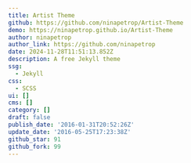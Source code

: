 ```yaml
---
title: Artist Theme
github: https://github.com/ninapetrop/Artist-Theme
demo: https://ninapetrop.github.io/Artist-Theme
author: ninapetrop
author_link: https://github.com/ninapetrop
date: 2024-11-28T11:51:13.852Z
description: A free Jekyll theme
ssg:
  - Jekyll
css:
  - SCSS
ui: []
cms: []
category: []
draft: false
publish_date: '2016-01-31T20:52:26Z'
update_date: '2016-05-25T17:23:38Z'
github_star: 91
github_fork: 99
---
```

